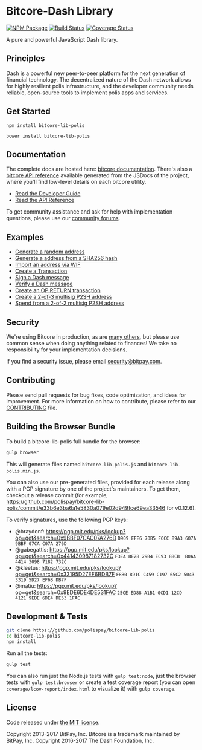 Bitcore-Dash Library
=======

[![NPM Package](https://img.shields.io/npm/v/bitcore-lib-polis.svg?style=flat-square)](https://www.npmjs.org/package/bitcore-lib-polis)
[![Build Status](https://img.shields.io/travis/polispay/bitcore-lib-polis.svg?branch=master&style=flat-square)](https://travis-ci.org/polispay/bitcore-lib-polis)
[![Coverage Status](https://img.shields.io/coveralls/polispay/bitcore-lib-polis.svg?style=flat-square)](https://coveralls.io/github/polispay/bitcore-lib-polis?branch=master)

A pure and powerful JavaScript Dash library.

## Principles

Dash is a powerful new peer-to-peer platform for the next generation of financial technology. The decentralized nature of the Dash network allows for highly resilient polis infrastructure, and the developer community needs reliable, open-source tools to implement polis apps and services.

## Get Started

```
npm install bitcore-lib-polis
```

```
bower install bitcore-lib-polis
```

## Documentation

The complete docs are hosted here: [bitcore documentation](http://bitcore.io/guide/). There's also a [bitcore API reference](http://bitcore.io/api/) available generated from the JSDocs of the project, where you'll find low-level details on each bitcore utility.

- [Read the Developer Guide](http://bitcore.io/guide/)
- [Read the API Reference](http://bitcore.io/api/)

To get community assistance and ask for help with implementation questions, please use our [community forums](https://forum.bitcore.io/).

## Examples

* [Generate a random address](https://github.com/polispay/bitcore-lib-polis/blob/master/docs/examples.md#generate-a-random-address)
* [Generate a address from a SHA256 hash](https://github.com/polispay/bitcore-lib-polis/blob/master/docs/examples.md#generate-a-address-from-a-sha256-hash)
* [Import an address via WIF](https://github.com/polispay/bitcore-lib-polis/blob/master/docs/examples.md#import-an-address-via-wif)
* [Create a Transaction](https://github.com/polispay/bitcore-lib-polis/blob/master/docs/examples.md#create-a-transaction)
* [Sign a Dash message](https://github.com/polispay/bitcore-lib-polis/blob/master/docs/examples.md#sign-a-bitcoin-message)
* [Verify a Dash message](https://github.com/polispay/bitcore-lib-polis/blob/master/docs/examples.md#verify-a-bitcoin-message)
* [Create an OP RETURN transaction](https://github.com/polispay/bitcore-lib-polis/blob/master/docs/examples.md#create-an-op-return-transaction)
* [Create a 2-of-3 multisig P2SH address](https://github.com/polispay/bitcore-lib-polis/blob/master/docs/examples.md#create-a-2-of-3-multisig-p2sh-address)
* [Spend from a 2-of-2 multisig P2SH address](https://github.com/polispay/bitcore-lib-polis/blob/master/docs/examples.md#spend-from-a-2-of-2-multisig-p2sh-address)


## Security

We're using Bitcore in production, as are [many others](http://bitcore.io#projects), but please use common sense when doing anything related to finances! We take no responsibility for your implementation decisions.

If you find a security issue, please email security@bitpay.com.

## Contributing

Please send pull requests for bug fixes, code optimization, and ideas for improvement. For more information on how to contribute, please refer to our [CONTRIBUTING](https://github.com/polispay/bitcore-lib-polis/blob/master/CONTRIBUTING.md) file.

## Building the Browser Bundle

To build a bitcore-lib-polis full bundle for the browser:

```sh
gulp browser
```

This will generate files named `bitcore-lib-polis.js` and `bitcore-lib-polis.min.js`.

You can also use our pre-generated files, provided for each release along with a PGP signature by one of the project's maintainers. To get them, checkout a release commit (for example, https://github.com/polispay/bitcore-lib-polis/commit/e33b6e3ba6a1e5830a079e02d949fce69ea33546 for v0.12.6).

To verify signatures, use the following PGP keys:
- @braydonf: https://pgp.mit.edu/pks/lookup?op=get&search=0x9BBF07CAC07A276D `D909 EFE6 70B5 F6CC 89A3 607A 9BBF 07CA C07A 276D`
- @gabegattis: https://pgp.mit.edu/pks/lookup?op=get&search=0x441430987182732C `F3EA 8E28 29B4 EC93 88CB  B0AA 4414 3098 7182 732C`
- @kleetus: https://pgp.mit.edu/pks/lookup?op=get&search=0x33195D27EF6BDB7F `F8B0 891C C459 C197 65C2 5043 3319 5D27 EF6B DB7F`
- @matiu: https://pgp.mit.edu/pks/lookup?op=get&search=0x9EDE6DE4DE531FAC `25CE ED88 A1B1 0CD1 12CD  4121 9EDE 6DE4 DE53 1FAC`


## Development & Tests

```sh
git clone https://github.com/polispay/bitcore-lib-polis
cd bitcore-lib-polis
npm install
```

Run all the tests:

```sh
gulp test
```

You can also run just the Node.js tests with `gulp test:node`, just the browser tests with `gulp test:browser`
or create a test coverage report (you can open `coverage/lcov-report/index.html` to visualize it) with `gulp coverage`.

## License

Code released under [the MIT license](https://github.com/polispay/bitcore-lib-polis/blob/master/LICENSE).

Copyright 2013-2017 BitPay, Inc. Bitcore is a trademark maintained by BitPay, Inc.
Copyright 2016-2017 The Dash Foundation, Inc.
